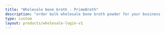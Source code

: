 ```yaml
---
title: "Wholesale bone broth - PrimeBroth"
description: "order bulk wholesale bone broth powder for your business to use or resell"
type: custom
layout: products/wholesale-login-v1
---
```



